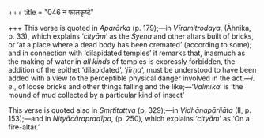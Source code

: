 +++
title = "046 न फालकृष्टे"

+++
This verse is quoted in *Aparārka* (p. 179);—in *Vīramitrodaya*,
(Āhnika, p. 33), which explains ‘*cityām*’ as the *Śyena* and other
altars built of bricks, or ‘at a place where a dead body has been
cremated’ (according to some); and in connection with ‘dilapidated
temples’ it remarks that, inasmuch as the making of water in *all kinds*
of temples is expressly forbidden, the addition of the epithet
‘dilapidated’, ‘*jīrṇa*’, must be understood to have been added with a
view to the perceptible physical danger involved in the act,—*i*. *e*.,
of loose bricks and other things falling and the like;—‘*Valmīka*’ is
‘the mound of mud collected by a particular kind of insect’

This verse is quoted also in *Smṛtitattva* (p. 329);—in
*Vidhānapārijāta* (II, p. 153);—and in *Nityācārapradīpa*, (p. 250),
which explains ‘*cityām*’ as ‘On a fire-altar.’


